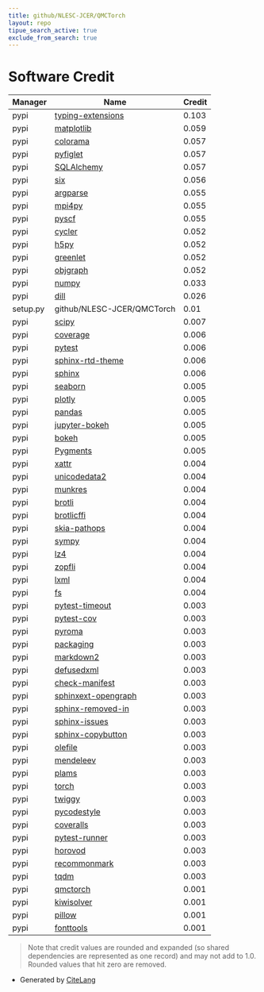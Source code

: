 ```yaml
---
title: github/NLESC-JCER/QMCTorch
layout: repo
tipue_search_active: true
exclude_from_search: true
---
```

# Software Credit

|Manager|Name|Credit|
|-------|----|------|
|pypi|[typing-extensions](https://pypi.org/project/typing-extensions)|0.103|
|pypi|[matplotlib](https://matplotlib.org)|0.059|
|pypi|[colorama](https://github.com/tartley/colorama)|0.057|
|pypi|[pyfiglet](https://github.com/pwaller/pyfiglet)|0.057|
|pypi|[SQLAlchemy](https://www.sqlalchemy.org)|0.057|
|pypi|[six](https://pypi.org/project/six)|0.056|
|pypi|[argparse](https://github.com/ThomasWaldmann/argparse/)|0.055|
|pypi|[mpi4py](https://github.com/mpi4py/mpi4py/)|0.055|
|pypi|[pyscf](http://www.pyscf.org)|0.055|
|pypi|[cycler](https://github.com/matplotlib/cycler)|0.052|
|pypi|[h5py](http://www.h5py.org)|0.052|
|pypi|[greenlet](https://greenlet.readthedocs.io/)|0.052|
|pypi|[objgraph](https://pypi.org/project/objgraph)|0.052|
|pypi|[numpy](https://pypi.org/project/numpy)|0.033|
|pypi|[dill](https://github.com/uqfoundation/dill)|0.026|
|setup.py|github/NLESC-JCER/QMCTorch|0.01|
|pypi|[scipy](https://pypi.org/project/scipy)|0.007|
|pypi|[coverage](https://pypi.org/project/coverage)|0.006|
|pypi|[pytest](https://pypi.org/project/pytest)|0.006|
|pypi|[sphinx-rtd-theme](https://pypi.org/project/sphinx-rtd-theme)|0.006|
|pypi|[sphinx](https://pypi.org/project/sphinx)|0.006|
|pypi|[seaborn](https://pypi.org/project/seaborn)|0.005|
|pypi|[plotly](https://pypi.org/project/plotly)|0.005|
|pypi|[pandas](https://pypi.org/project/pandas)|0.005|
|pypi|[jupyter-bokeh](https://pypi.org/project/jupyter-bokeh)|0.005|
|pypi|[bokeh](https://pypi.org/project/bokeh)|0.005|
|pypi|[Pygments](https://pypi.org/project/Pygments)|0.005|
|pypi|[xattr](https://pypi.org/project/xattr)|0.004|
|pypi|[unicodedata2](https://pypi.org/project/unicodedata2)|0.004|
|pypi|[munkres](https://pypi.org/project/munkres)|0.004|
|pypi|[brotli](https://pypi.org/project/brotli)|0.004|
|pypi|[brotlicffi](https://pypi.org/project/brotlicffi)|0.004|
|pypi|[skia-pathops](https://pypi.org/project/skia-pathops)|0.004|
|pypi|[sympy](https://pypi.org/project/sympy)|0.004|
|pypi|[lz4](https://pypi.org/project/lz4)|0.004|
|pypi|[zopfli](https://pypi.org/project/zopfli)|0.004|
|pypi|[lxml](https://pypi.org/project/lxml)|0.004|
|pypi|[fs](https://pypi.org/project/fs)|0.004|
|pypi|[pytest-timeout](https://pypi.org/project/pytest-timeout)|0.003|
|pypi|[pytest-cov](https://pypi.org/project/pytest-cov)|0.003|
|pypi|[pyroma](https://pypi.org/project/pyroma)|0.003|
|pypi|[packaging](https://pypi.org/project/packaging)|0.003|
|pypi|[markdown2](https://pypi.org/project/markdown2)|0.003|
|pypi|[defusedxml](https://pypi.org/project/defusedxml)|0.003|
|pypi|[check-manifest](https://pypi.org/project/check-manifest)|0.003|
|pypi|[sphinxext-opengraph](https://pypi.org/project/sphinxext-opengraph)|0.003|
|pypi|[sphinx-removed-in](https://pypi.org/project/sphinx-removed-in)|0.003|
|pypi|[sphinx-issues](https://pypi.org/project/sphinx-issues)|0.003|
|pypi|[sphinx-copybutton](https://pypi.org/project/sphinx-copybutton)|0.003|
|pypi|[olefile](https://pypi.org/project/olefile)|0.003|
|pypi|[mendeleev](https://github.com/lmmentel/mendeleev)|0.003|
|pypi|[plams](https://www.scm.com/doc/plams/)|0.003|
|pypi|[torch](https://pytorch.org/)|0.003|
|pypi|[twiggy](https://github.com/wearpants/twiggy/)|0.003|
|pypi|[pycodestyle](https://pycodestyle.pycqa.org/)|0.003|
|pypi|[coveralls](http://github.com/TheKevJames/coveralls-python)|0.003|
|pypi|[pytest-runner](https://pypi.org/project/pytest-runner)|0.003|
|pypi|[horovod](https://pypi.org/project/horovod)|0.003|
|pypi|[recommonmark](https://pypi.org/project/recommonmark)|0.003|
|pypi|[tqdm](https://pypi.org/project/tqdm)|0.003|
|pypi|[qmctorch](https://github.com/NLESC-JCER/QMCTorch)|0.001|
|pypi|[kiwisolver](https://github.com/nucleic/kiwi)|0.001|
|pypi|[pillow](https://python-pillow.org)|0.001|
|pypi|[fonttools](http://github.com/fonttools/fonttools)|0.001|


> Note that credit values are rounded and expanded (so shared dependencies are represented as one record) and may not add to 1.0. Rounded values that hit zero are removed.


- Generated by [CiteLang](https://github.com/vsoch/citelang)

